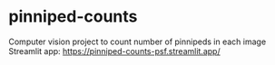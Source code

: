 # pinniped-counts
Computer vision project to count number of pinnipeds in each image
Streamlit app: https://pinniped-counts-psf.streamlit.app/
